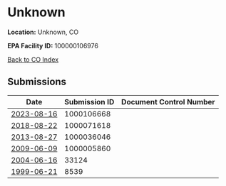 # Unknown

**Location:** Unknown, CO

**EPA Facility ID:** 100000106976

[Back to CO Index](../../index.md)

## Submissions

| Date | Submission ID | Document Control Number |
|------|--------------|-------------------------|
| [2023-08-16](submissions/1000106668.md) | 1000106668 |  |
| [2018-08-22](submissions/1000071618.md) | 1000071618 |  |
| [2013-08-27](submissions/1000036046.md) | 1000036046 |  |
| [2009-06-09](submissions/1000005860.md) | 1000005860 |  |
| [2004-06-16](submissions/33124.md) | 33124 |  |
| [1999-06-21](submissions/8539.md) | 8539 |  |
